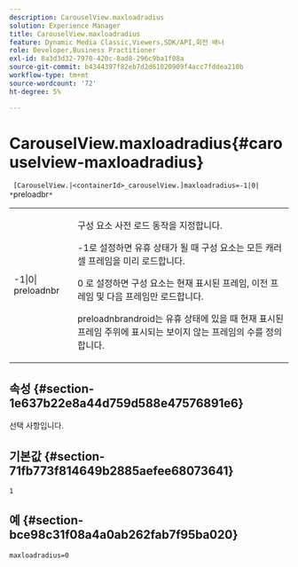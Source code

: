 ```yaml
---
description: CarouselView.maxloadradius
solution: Experience Manager
title: CarouselView.maxloadradius
feature: Dynamic Media Classic,Viewers,SDK/API,회전 배너
role: Developer,Business Practitioner
exl-id: 8a3d3d32-7970-420c-8ad8-296c9ba1f08a
source-git-commit: b4344397f82eb7d2d61020909f4acc7fddea210b
workflow-type: tm+mt
source-wordcount: '72'
ht-degree: 5%

---
```


# CarouselView.maxloadradius{#carouselview-maxloadradius}

` [CarouselView.|<containerId>_carouselView.]maxloadradius=-1|0| *`preloadbr`*`

<table id="table_B3B03B00DCF0466DB332E851F4DDF610"> 
 <tbody> 
  <tr> 
   <td> <p> <span class="codeph"> -1|0|<span class="varname"> preloadnbr</span></span> </p> </td> 
   <td> <p>구성 요소 사전 로드 동작을 지정합니다. </p> <p><span class="codeph"> -1</span>로 설정하면 유휴 상태가 될 때 구성 요소는 모든 캐러셀 프레임을 미리 로드합니다. </p> <p><span class="codeph"> 0</span> 로 설정하면 구성 요소는 현재 표시된 프레임, 이전 프레임 및 다음 프레임만 로드합니다. </p> <p><span class="codeph"><span class="varname"> </span></span>preloadnbrandroid는 유휴 상태에 있을 때 현재 표시된 프레임 주위에 표시되는 보이지 않는 프레임의 수를 정의합니다. </p> </td> 
  </tr> 
 </tbody> 
</table>

## 속성 {#section-1e637b22e8a44d759d588e47576891e6}

선택 사항입니다.

## 기본값 {#section-71fb773f814649b2885aefee68073641}

`1`

## 예 {#section-bce98c31f08a4a0ab262fab7f95ba020}

`maxloadradius=0`
